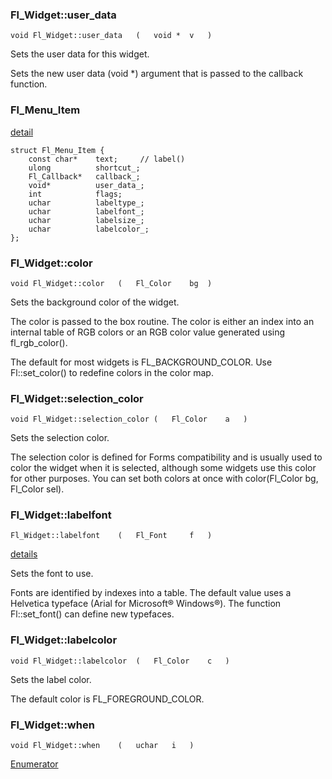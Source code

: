 
### Fl_Widget::user_data

```
void Fl_Widget::user_data	(	void * 	v	)
```
Sets the user data for this widget.

Sets the new user data (void \*) argument that is passed to the callback function.


### Fl_Menu_Item

[detail](http://www.fltk.org/doc-1.3/structFl__Menu__Item.html)

```
struct Fl_Menu_Item {
    const char*    text;     // label()
    ulong          shortcut_;
    Fl_Callback*   callback_;
    void*          user_data_;
    int            flags;
    uchar          labeltype_;
    uchar          labelfont_;
    uchar          labelsize_;
    uchar          labelcolor_;
};
```


### Fl_Widget::color

```
void Fl_Widget::color	(	Fl_Color 	bg	)
```

Sets the background color of the widget.

The color is passed to the box routine. The color is either an index into an internal table of RGB colors or an RGB color value generated using fl_rgb_color().

The default for most widgets is FL_BACKGROUND_COLOR. Use Fl::set_color() to redefine colors in the color map.


### Fl_Widget::selection_color

```
void Fl_Widget::selection_color	(	Fl_Color 	a	)
```

Sets the selection color.

The selection color is defined for Forms compatibility and is usually used to color the widget when it is selected, although some widgets use this color for other purposes. You can set both colors at once with color(Fl_Color bg, Fl_Color sel).


### Fl_Widget::labelfont

```
Fl_Widget::labelfont	(	Fl_Font 	f	)
```

[details](www.fltk.org/doc-1.3/Enumerations_8H.html#a74d2c443f7ab53a6ce5d4ca0c7461bc9)

Sets the font to use.

Fonts are identified by indexes into a table. The default value uses a Helvetica typeface (Arial for Microsoft® Windows®). The function Fl::set_font() can define new typefaces.


### Fl_Widget::labelcolor

```
void Fl_Widget::labelcolor	(	Fl_Color 	c	)
```

Sets the label color.

The default color is FL_FOREGROUND_COLOR.


### Fl_Widget::when

```
void Fl_Widget::when	(	uchar 	i	)
```

[Enumerator](http://www.fltk.org/doc-1.3.x-abi-1.3.3/Enumerations_8H.html#adaaa8b52b78abf3ccce4787b112e6665)
